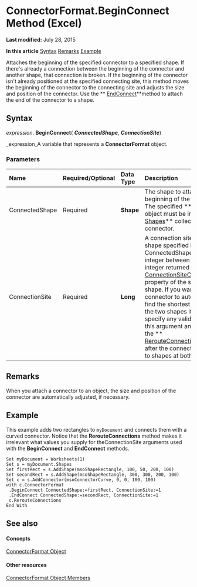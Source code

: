 
# ConnectorFormat.BeginConnect Method (Excel)

 **Last modified:** July 28, 2015

 **In this article**
 [Syntax](#sectionSection0)
 [Remarks](#sectionSection1)
 [Example](#sectionSection2)


Attaches the beginning of the specified connector to a specified shape. If there's already a connection between the beginning of the connector and another shape, that connection is broken. If the beginning of the connector isn't already positioned at the specified connecting site, this method moves the beginning of the connector to the connecting site and adjusts the size and position of the connector. Use the  ** [EndConnect](c8cc392c-8a54-99ed-ffdd-e5173792408f.md)**method to attach the end of the connector to a shape.


## Syntax
<a name="sectionSection0"> </a>

 _expression_. **BeginConnect**( **_ConnectedShape_**,  **_ConnectionSite_**)

 _expression_A variable that represents a  **ConnectorFormat** object.


### Parameters



|**Name**|**Required/Optional**|**Data Type**|**Description**|
|:-----|:-----|:-----|:-----|
|ConnectedShape|Required| **Shape**|The shape to attach the beginning of the connector to. The specified  ** [Shape](8f01fcd1-b7d9-5216-2de5-40fb6648a403.md)** object must be in the same ** [Shapes](f9c6548c-d028-1b70-a11c-c4b45ff19177.md)** collection as the connector.|
|ConnectionSite|Required| **Long**|A connection site on the shape specified by ConnectedShape. Must be an integer between 1 and the integer returned by the  ** [ConnectionSiteCount](a1ee6e8f-7e3d-4ef8-49e8-e4c328e4fff1.md)** property of the specified shape. If you want the connector to automatically find the shortest path between the two shapes it connects, specify any valid integer for this argument and then use the ** [RerouteConnections](e84f9b7a-992b-ec54-521b-c2b949d28eda.md)**method after the connector is attached to shapes at both ends.|

## Remarks
<a name="sectionSection1"> </a>

When you attach a connector to an object, the size and position of the connector are automatically adjusted, if necessary.


## Example
<a name="sectionSection2"> </a>

This example adds two rectangles to  `myDocument` and connects them with a curved connector. Notice that the **RerouteConnections** method makes it irrelevant what values you supply for theConnectionSite arguments used with the **BeginConnect** and **EndConnect** methods.


```
Set myDocument = Worksheets(1) 
Set s = myDocument.Shapes 
Set firstRect = s.AddShape(msoShapeRectangle, 100, 50, 200, 100) 
Set secondRect = s.AddShape(msoShapeRectangle, 300, 300, 200, 100) 
Set c = s.AddConnector(msoConnectorCurve, 0, 0, 100, 100) 
with c.ConnectorFormat 
 .BeginConnect ConnectedShape:=firstRect, ConnectionSite:=1 
 .EndConnect ConnectedShape:=secondRect, ConnectionSite:=1 
 c.RerouteConnections 
End With
```


## See also
<a name="sectionSection2"> </a>


#### Concepts


 [ConnectorFormat Object](56c97d73-bde2-52ae-2bc3-724d21fdd515.md)
#### Other resources


 [ConnectorFormat Object Members](b7597f8e-5f21-c1d6-2b31-9067dd0cc029.md)
